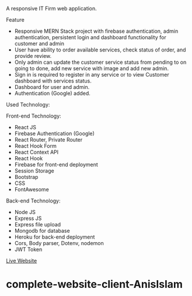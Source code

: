 A responsive IT Firm web application.

Feature

- Responsive MERN Stack project with firebase authentication, admin authentication, persistent login and dashboard functionality for customer and admin
- User have ability to order available services, check status of order, and provide review.
- Only admin can update the customer service status from pending to on going to done, add new service with image and add new admin.
- Sign in is required to register in any service or to view Customer dashboard with services status.
- Dashboard for user and admin.
- Authentication (Google) added.

Used Technology:

Front-end Technology: 

- React JS
- Firebase Authentication (Google)
- React Router, Private Router
- React Hook Form
- React Context API
- React Hook
- Firebase for front-end deployment
- Session Storage
- Bootstrap
- CSS
- FontAwesome

Back-end Technology:

- Node JS
- Express JS
- Express file upload
- Mongodb for database
- Heroku for back-end deployment
- Cors, Body parser, Dotenv, nodemon
- JWT Token

 [Live Website](https://dynamic-soft.web.app/)

# complete-website-client-AnisIslam
